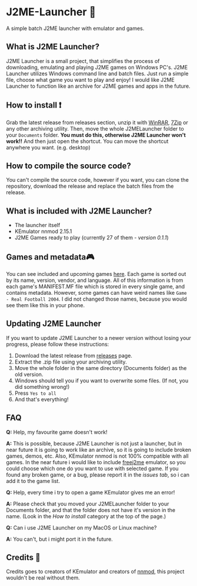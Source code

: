 # J2ME-Launcher 🥇
A simple batch J2ME launcher with emulator and games.
## What is J2ME Launcher? 
J2ME Launcher is a small project, that simplifies the process of downloading, emulating and playing J2ME games on Windows PC's. J2ME Launcher utilizes Windows command line and batch files. Just run a simple file, choose what game you want to play and enjoy! I would like J2ME Launcher to function like an archive for J2ME games and apps in the future.
## How to install ❗
Grab the latest release from releases section, unzip it with [WinRAR](https://www.win-rar.com/start.html?&L=17), [7Zip](https://www.7-zip.org/) or any other archiving utility. Then, move the whole J2MELauncher folder to your `Documents` folder. **You must do this, otherwise J2ME Launcher won't work!!** And then just open the shortcut. You can move the shortcut anywhere you want. (e.g. desktop)
## How to compile the source code? 
You can't compile the source code, however if you want, you can clone the repository, download the release and replace the batch files from the release.
## What is included with J2ME Launcher? 
- The launcher itself
- KEmulator nnmod 2.15.1
- J2ME Games ready to play (currently 27 of them - *version 0.1.1*)
## Games and metadata🎮
You can see included and upcoming games [here](https://docs.google.com/spreadsheets/d/1i_1EfJr17r8T7WyxgHSHaKcGT5SEYo95nbshl8ShI9g/edit?usp=sharing).
Each game is sorted out by its name, version, vendor, and language. All of this information is from each game's MANIFEST.MF file which is stored in every single game, and contains metadata. However, some games can have weird names like `Game - Real Football 2004`. I did not changed those names, because you would see them like this in your phone. 
## Updating J2ME Launcher
If you want to update J2ME Launcher to a newer version without losing your progress, please follow these instructions:
1. Download the latest release from [releases](https://github.com/drpatrikking/J2ME-Launcher/releases) page.
2. Extract the .zip file using your archiving utility.
3. Move the whole folder in the same directory (Documents folder) as the old version.
4. Windows should tell you if you want to overwrite some files. (If not, you did something wrong!)
5. Press `Yes to all`
6. And that's everything!
## FAQ
**Q:** Help, my favourite game doesn't work!

**A:** This is possible, because J2ME Launcher is not just a launcher, but in near future it is going to work like an archive, so it is going to include broken games, demos, etc. Also, KEmulator nnmod is not 100% compatible with all games. In the near future i would like to include [freej2me](https://github.com/hex007/freej2me) emulator, so you could choose which one do you want to use with selected game. If you found any broken game, or a bug, please report it in the *issues tab*, so i can add it to the game list.

**Q:** Help, every time i try to open a game KEmulator gives me an error!

**A:** Please check that you moved your J2MELauncher folder to your Documents folder, and that the folder does not have it's version in the name. (Look in the *How to install* category at the top of the page.)

**Q:** Can i use J2ME Launcher on my MacOS or Linux machine?

**A:** You can't, but i might port it in the future.
## Credits 🫶
Credits goes to creators of KEmulator and creators of [nnmod](https://nnp.nnchan.ru/kem/), this project wouldn't be real without them.